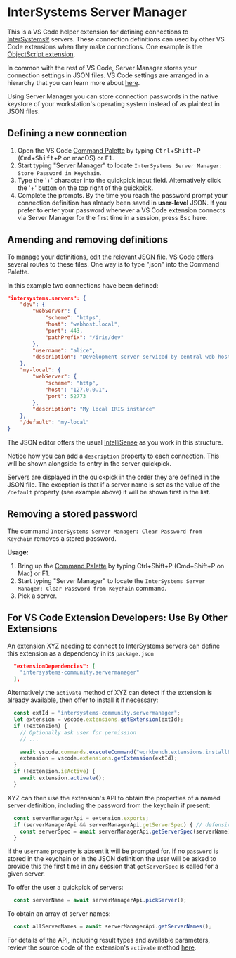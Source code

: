 # InterSystems Server Manager

This is a VS Code helper extension for defining connections to [InterSystems&reg;](https://www.intersystems.com/) servers. These connection definitions can used by other VS Code extensions when they make connections. One example is the [ObjectScript extension](https://github.com/intersystems-community/vscode-objectscript).

In common with the rest of VS Code, Server Manager stores your connection settings in JSON files. VS Code settings are arranged in a hierarchy that you can learn more about [here](https://code.visualstudio.com/docs/getstarted/settings).

Using Server Manager you can store connection passwords in the native keystore of your workstation's operating system instead of as plaintext in JSON files.

## Defining a new connection

1. Open the VS Code [Command Palette](https://code.visualstudio.com/docs/getstarted/userinterface#_command-palette) by typing <kbd>Ctrl</kbd>+<kbd>Shift</kbd>+<kbd>P</kbd> (<kbd>Cmd</kbd>+<kbd>Shift</kbd>+<kbd>P</kbd> on macOS) or <kbd>F1</kbd>.
2. Start typing "Server Manager" to locate `InterSystems Server Manager: Store Password in Keychain`.
3. Type the '+' character into the quickpick input field. Alternatively click the '+' button on the top right of the quickpick.
4. Complete the prompts. By the time you reach the password prompt your connection definition has already been saved in **user-level** JSON. If you prefer to enter your password whenever a VS Code extension connects via Server Manager for the first time in a session, press <kbd>Esc</kbd> here.

## Amending and removing definitions

To manage your definitions, [edit the relevant JSON file](https://code.visualstudio.com/docs/getstarted/settings). VS Code offers several routes to these files. One way is to type "json" into the Command Palette.

In this example two connections have been defined:

```json
"intersystems.servers": {
	"dev": {
		"webServer": {
			"scheme": "https",
			"host": "webhost.local",
			"port": 443,
			"pathPrefix": "/iris/dev"
		},
		"username": "alice",
		"description": "Development server serviced by central web host over HTTPS"
	},
	"my-local": {
		"webServer": {
			"scheme": "http",
			"host": "127.0.0.1",
			"port": 52773
		},
		"description": "My local IRIS instance"
	},
	"/default": "my-local"
}
```

The JSON editor offers the usual [IntelliSense](https://code.visualstudio.com/docs/editor/intellisense) as you work in this structure.

Notice how you can add a `description` property to each connection. This will be shown alongside its entry in the server quickpick.

Servers are displayed in the quickpick in the order they are defined in the JSON file. The exception is that if a server name is set as the value of the `/default` property (see example above) it will be shown first in the list.

## Removing a stored password

The command `InterSystems Server Manager: Clear Password from Keychain` removes a stored password.

**Usage:**

1. Bring up the [Command Palette](https://code.visualstudio.com/docs/getstarted/userinterface#_command-palette) by typing Ctrl+Shift+P (Cmd+Shift+P on Mac) or F1.
2. Start typing "Server Manager" to locate the `InterSystems Server Manager: Clear Password from Keychain` command.
3. Pick a server.

## For VS Code Extension Developers: Use By Other Extensions

An extension XYZ needing to connect to InterSystems servers can define this extension as a dependency in its `package.json`

```json
  "extensionDependencies": [
    "intersystems-community.servermanager"
  ],
```

Alternatively the `activate` method of XYZ can detect if the extension is already available, then offer to install it if necessary:

```ts
  const extId = "intersystems-community.servermanager";
  let extension = vscode.extensions.getExtension(extId);
  if (!extension) {
	// Optionally ask user for permission
	// ...

	await vscode.commands.executeCommand("workbench.extensions.installExtension", extId);
	extension = vscode.extensions.getExtension(extId);
  }
  if (!extension.isActive) {
    await extension.activate();
  }
```

XYZ can then use the extension's API to obtain the properties of a named server definition, including the password from the keychain if present:

```ts
  const serverManagerApi = extension.exports;
  if (serverManagerApi && serverManagerApi.getServerSpec) { // defensive coding
	const serverSpec = await serverManagerApi.getServerSpec(serverName);
  }
```

If the `username` property is absent it will be prompted for. If no `password` is stored in the keychain or in the JSON definition the user will be asked to provide this the first time in any session that `getServerSpec` is called for a given server.

To offer the user a quickpick of servers:

```ts
  const serverName = await serverManagerApi.pickServer();
```

To obtain an array of server names:

```ts
  const allServerNames = await serverManagerApi.getServerNames();
```
For details of the API, including result types and available parameters, review the source code of the extension's `activate` method [here](https://github.com/intersystems-community/intersystems-servermanager/blob/master/src/extension.ts).
